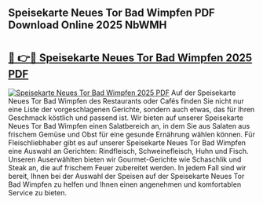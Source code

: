 ## Speisekarte Neues Tor Bad Wimpfen PDF Download Online 2025 NbWMH

# <h2><a href="http://gcc2lan.nevu.top/?p=Speisekarte+Neues+Tor+Bad+Wimpfen">🔗 👉🔴 Speisekarte Neues Tor Bad Wimpfen 2025 PDF</a></h2>

[![Speisekarte Neues Tor Bad Wimpfen 2025 PDF](https://i.imgur.com/dBaPXMq.png)](http://gcc2lan.nevu.top/?p=Speisekarte+Neues+Tor+Bad+Wimpfen)
Auf der Speisekarte Neues Tor Bad Wimpfen des Restaurants oder Cafés finden Sie nicht nur eine Liste der vorgeschlagenen Gerichte, sondern auch etwas, das für Ihren Geschmack köstlich und passend ist. Wir bieten auf unserer Speisekarte Neues Tor Bad Wimpfen einen Salatbereich an, in dem Sie aus Salaten aus frischem Gemüse und Obst für eine gesunde Ernährung wählen können. Für Fleischliebhaber gibt es auf unserer Speisekarte Neues Tor Bad Wimpfen eine Auswahl an Gerichten: Rindfleisch, Schweinefleisch, Huhn und Fisch. Unseren Auserwählten bieten wir Gourmet-Gerichte wie Schaschlik und Steak an, die auf frischem Feuer zubereitet werden. In jedem Fall sind wir bereit, Ihnen bei der Auswahl der Speisen auf der Speisekarte Neues Tor Bad Wimpfen zu helfen und Ihnen einen angenehmen und komfortablen Service zu bieten.
